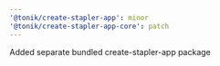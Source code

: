```yaml
---
'@tonik/create-stapler-app': minor
'@tonik/create-stapler-app-core': patch
---
```


Added separate bundled create-stapler-app package
